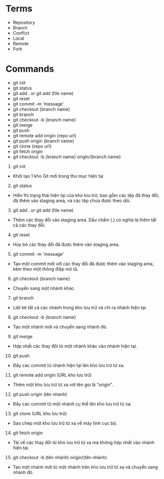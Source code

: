 # Terms

- Repository
- Branch
- Conflict
- Local
- Remote
- Fork

# Commands

- git init
- git status
- git add . or git add (file name)
- git reset
- git commit -m 'message'
- git checkout {branch name}
- git branch
- git checkout -b {branch name}
- git merge
- git push
- git remote add origin {repo url}
- git push origin {branch name}
- git clone {repo url}
- git fetch origin
- git checkout -b {branch name} origin/{branch name}

1. git init

- Khởi tạo 1 kho Git mới trong thư mục hiện tại

2. git status

- Hiển thị trạng thái hiện tại của kho lưu trữ, bao gồm các tệp đã thay đổi, đã thêm vào staging area, và các tệp chưa được theo dõi.

3. git add . or git add (file name)

- Thêm các thay đổi vào staging area. Dấu chấm (.) có nghĩa là thêm tất cả các thay đổi.

4. git reset

- Hủy bỏ các thay đổi đã được thêm vào staging area.

5. git commit -m 'message'

- Tạo một commit mới với các thay đổi đã được thêm vào staging area, kèm theo một thông điệp mô tả.

6. git checkout {branch name}

- Chuyển sang một nhánh khác.

7. git branch

- Liệt kê tất cả các nhánh trong kho lưu trữ và chỉ ra nhánh hiện tại.

8. git checkout -b {branch name}

- Tạo một nhánh mới và chuyển sang nhánh đó.

9. git merge

- Hợp nhất các thay đổi từ một nhánh khác vào nhánh hiện tại.

10. git push

- Đẩy các commit từ nhánh hiện tại lên kho lưu trữ từ xa.

11. git remote add origin (URL kho lưu trữ)

- Thêm một kho lưu trữ từ xa với tên gọi là "origin".

12. git push origin (tên nhánh)

- Đẩy các commit từ một nhánh cụ thể lên kho lưu trữ từ xa.

13. git clone (URL kho lưu trữ)

- Sao chép một kho lưu trữ từ xa về máy tính cục bộ.

14. git fetch origin

- Tải về các thay đổi từ kho lưu trữ từ xa mà không hợp nhất vào nhánh hiện tại.

15. git checkout -b (tên nhánh) origin/(tên nhánh)

- Tạo một nhánh mới từ một nhánh trên kho lưu trữ từ xa và chuyển sang nhánh đó.
